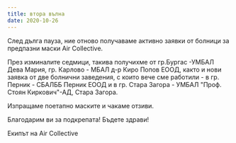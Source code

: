 ```yaml
---
title: втора вълна
date: 2020-10-26
---
```


След дълга пауза, ние отново получаваме активно заявки от болници за предпазни маски Air Collective. 

През изминалите седмици, такива получихме от гр.Бургас -УМБАЛ Дева Мария, гр. Карлово - МБАЛ д-р Киро Попов ЕООД, както и нови заявка от две болнични заведения, с които вече сме работили - в гр. Перник - СБАЛББ Перник ЕООД и в гр. Стара Загора - УМБАЛ "Проф. Стоян Киркович"-АД, Стара Загора.

Изпращаме поетапно маските и чакаме отзиви.

Благодарим ви за подкрепата! Бъдете здрави!

Екипът на Air Collective
